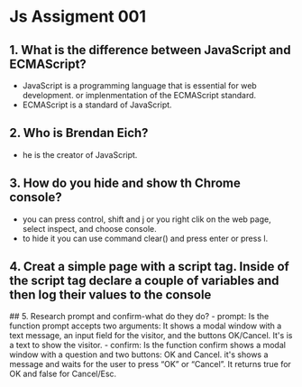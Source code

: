 # Js Assigment 001
## 1. What is the difference between JavaScript and ECMAScript?
- JavaScript is a programming language that is essential for web development. or implenmentation of the ECMAScript standard.
- ECMAScript is a standard of JavaScript.
## 2. Who is Brendan Eich?
- he is the creator of JavaScript.
## 3. How do you hide and show th Chrome console?
- you can press control, shift and j or you right clik on the web page, select inspect, and choose console.
- to hide it you can use command clear() and press enter or press l.
## 4. Creat a simple page with a script tag. Inside of the script tag declare a couple of variables and then log their values to the console
<html>
<head>
<title>JavaScript</title>
</head>
<body>
<script>
</script>
</body>
</html>
## 5. Research prompt and confirm-what do they do?
- prompt: Is the function prompt accepts two arguments: It shows a modal window with a text message, an input field for the visitor, and the buttons OK/Cancel. It's is a text to show the visitor.
- confirm: Is the function confirm shows a modal window with a question and two buttons: OK and Cancel. it's shows a message and waits for the user to press “OK” or “Cancel”. It returns true for OK and false for Cancel/Esc.